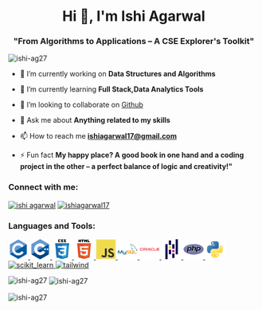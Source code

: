 <h1 align="center">Hi 👋, I'm Ishi Agarwal</h1>
<h3 align="center">"From Algorithms to Applications – A CSE Explorer's Toolkit"</h3>

<p align="left"> <img src="https://komarev.com/ghpvc/?username=ishi-ag27&label=Profile%20views&color=0e75b6&style=flat" alt="ishi-ag27" /> </p>

- 🔭 I’m currently working on **Data Structures and Algorithms**

- 🌱 I’m currently learning **Full Stack,Data Analytics Tools**

- 👯 I’m looking to collaborate on [Github](https://github.com)

- 💬 Ask me about **Anything related to my skills**

- 📫 How to reach me **ishiagarwal17@gmail.com**

- ⚡ Fun fact **My happy place? A good book in one hand and a coding project in the other – a perfect balance of logic and creativity!"**

<h3 align="left">Connect with me:</h3>
<p align="left">
<a href="https://linkedin.com/in/ishi agarwal" target="blank"><img align="center" src="https://raw.githubusercontent.com/rahuldkjain/github-profile-readme-generator/master/src/images/icons/Social/linked-in-alt.svg" alt="ishi agarwal" height="30" width="40" /></a>
<a href="https://kaggle.com/ishiagarwal17" target="blank"><img align="center" src="https://raw.githubusercontent.com/rahuldkjain/github-profile-readme-generator/master/src/images/icons/Social/kaggle.svg" alt="ishiagarwal17" height="30" width="40" /></a>
</p>

<h3 align="left">Languages and Tools:</h3>
<p align="left"> <a href="https://www.cprogramming.com/" target="_blank" rel="noreferrer"> <img src="https://raw.githubusercontent.com/devicons/devicon/master/icons/c/c-original.svg" alt="c" width="40" height="40"/> </a> <a href="https://www.w3schools.com/cpp/" target="_blank" rel="noreferrer"> <img src="https://raw.githubusercontent.com/devicons/devicon/master/icons/cplusplus/cplusplus-original.svg" alt="cplusplus" width="40" height="40"/> </a> <a href="https://www.w3schools.com/css/" target="_blank" rel="noreferrer"> <img src="https://raw.githubusercontent.com/devicons/devicon/master/icons/css3/css3-original-wordmark.svg" alt="css3" width="40" height="40"/> </a> <a href="https://www.w3.org/html/" target="_blank" rel="noreferrer"> <img src="https://raw.githubusercontent.com/devicons/devicon/master/icons/html5/html5-original-wordmark.svg" alt="html5" width="40" height="40"/> </a> <a href="https://developer.mozilla.org/en-US/docs/Web/JavaScript" target="_blank" rel="noreferrer"> <img src="https://raw.githubusercontent.com/devicons/devicon/master/icons/javascript/javascript-original.svg" alt="javascript" width="40" height="40"/> </a> <a href="https://www.mysql.com/" target="_blank" rel="noreferrer"> <img src="https://raw.githubusercontent.com/devicons/devicon/master/icons/mysql/mysql-original-wordmark.svg" alt="mysql" width="40" height="40"/> </a> <a href="https://www.oracle.com/" target="_blank" rel="noreferrer"> <img src="https://raw.githubusercontent.com/devicons/devicon/master/icons/oracle/oracle-original.svg" alt="oracle" width="40" height="40"/> </a> <a href="https://pandas.pydata.org/" target="_blank" rel="noreferrer"> <img src="https://raw.githubusercontent.com/devicons/devicon/2ae2a900d2f041da66e950e4d48052658d850630/icons/pandas/pandas-original.svg" alt="pandas" width="40" height="40"/> </a> <a href="https://www.php.net" target="_blank" rel="noreferrer"> <img src="https://raw.githubusercontent.com/devicons/devicon/master/icons/php/php-original.svg" alt="php" width="40" height="40"/> </a> <a href="https://www.python.org" target="_blank" rel="noreferrer"> <img src="https://raw.githubusercontent.com/devicons/devicon/master/icons/python/python-original.svg" alt="python" width="40" height="40"/> </a> <a href="https://scikit-learn.org/" target="_blank" rel="noreferrer"> <img src="https://upload.wikimedia.org/wikipedia/commons/0/05/Scikit_learn_logo_small.svg" alt="scikit_learn" width="40" height="40"/> </a> <a href="https://tailwindcss.com/" target="_blank" rel="noreferrer"> <img src="https://www.vectorlogo.zone/logos/tailwindcss/tailwindcss-icon.svg" alt="tailwind" width="40" height="40"/> </a> </p>

<p><img align="left" src="https://github-readme-stats.vercel.app/api/top-langs?username=ishi-ag27&show_icons=true&locale=en&layout=compact" alt="ishi-ag27" /></p>

<p>&nbsp;<img align="center" src="https://github-readme-stats.vercel.app/api?username=ishi-ag27&show_icons=true&locale=en" alt="ishi-ag27" /></p>

<p><img align="center" src="https://github-readme-streak-stats.herokuapp.com/?user=ishi-ag27&" alt="ishi-ag27" /></p>
